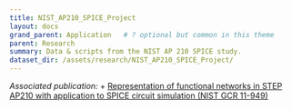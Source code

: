 ```yaml
---
title: NIST_AP210_SPICE_Project
layout: docs
grand_parent: Application   # ? optional but common in this theme
parent: Research
summary: Data & scripts from the NIST AP 210 SPICE study.
dataset_dir: /assets/research/NIST_AP210_SPICE_Project/
---
```


*Associated publication:* +
[Representation of functional networks in STEP AP210 with application to SPICE circuit simulation (NIST GCR 11-949)](https://tsapps.nist.gov/publication/get_pdf.cfm?pub_id=910094)